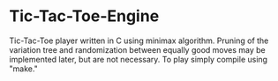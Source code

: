 Tic-Tac-Toe-Engine
==================

Tic-Tac-Toe player written in C using minimax algorithm.
Pruning of the variation tree and randomization between
equally good moves may be implemented later, but are
not necessary. To play simply compile using "make."